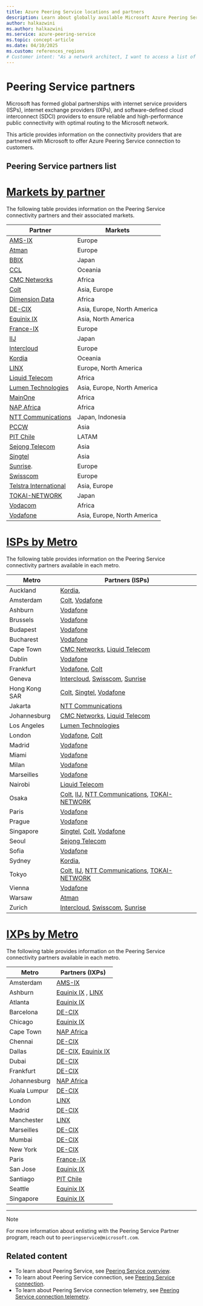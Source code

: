 ```yaml
---
title: Azure Peering Service locations and partners
description: Learn about globally available Microsoft Azure Peering Service locations and partners (ISPs and IXPs).
author: halkazwini
ms.author: halkazwini
ms.service: azure-peering-service
ms.topic: concept-article
ms.date: 04/10/2025
ms.custom: references_regions
# Customer intent: "As a network architect, I want to access a list of Azure Peering Service partners by region and metro, so that I can select the optimal connectivity provider for reliable and high-performance cloud network solutions."
---
```


# Peering Service partners

Microsoft has formed global partnerships with internet service providers (ISPs), internet exchange providers (IXPs), and software-defined cloud interconnect (SDCI) providers to ensure reliable and high-performance public connectivity with optimal routing to the Microsoft network.

This article provides information on the connectivity providers that are partnered with Microsoft to offer Azure Peering Service connection to customers.

## Peering Service partners list

# [**Markets by partner**](#tab/partners)

The following table provides information on the Peering Service connectivity partners and their associated markets.

| Partner | Markets |
|----------|--------|
| [AMS-IX](https://www.ams-ix.net/ams/service/cloud-access) | Europe |
| [Atman](https://atman.pl/en/connectivity/internet/atman-internet-with-microsoft-azure-peering-service/) | Europe |
| [BBIX](https://www.bbix.net/en/service/) | Japan |
| [CCL](https://concepts.co.nz/news) | Oceania |
| [CMC Networks](https://www.cmcnetworks.net/products/microsoft-azure-peering-services.html) | Africa |
| [Colt](https://www.colt.net/product/cloud-prioritisation/)| Asia, Europe |
| [Dimension Data](https://www.dimensiondata.com/en-gb/about-us/our-partners/microsoft/)| Africa |
| [DE-CIX](https://www.de-cix.net/services/microsoft-azure-peering-service/)| Asia, Europe, North America |
| [Equinix IX](https://www.equinix.com/interconnection-services/internet-exchange/) | Asia, North America |
| [France-IX](https://www.franceix.net/en/) | Europe |
| [IIJ](https://www.iij.ad.jp/en/) | Japan |
| [Intercloud](https://www.intercloud.com/partners/microsoft-azure)| Europe |
| [Kordia](https://www.kordia.co.nz/cloudconnect) | Oceania  |
| [LINX](https://www.linx.net/services/microsoft-azure-peering/) | Europe, North America |
| [Liquid Telecom](https://liquidc2.com/connect/#maps) | Africa |
| [Lumen Technologies](https://www.ctl.io/microsoft-azure-peering-services/) | Asia, Europe, North America |
| [MainOne](https://mainone.net/products-and-services/) | Africa |
| [NAP Africa](https://www.napafrica.net/technical/microsoft-azure-peering-service/) | Africa |
| [NTT Communications](https://www.ntt.com/en/index.html) | Japan, Indonesia |
| [PCCW](https://www.pccwglobal.com/) | Asia |
| [PIT Chile](https://www.pitchile.cl/wp/maps/) |LATAM|
| [Sejong Telecom](https://www.sejongtelecom.net/) | Asia |
| [Singtel](https://www.singtel.com/business/campaign/singnet-cloud-connect-microsoft-direct) | Asia |
| [Sunrise](https://www.sunrise.ch/business/en/home). | Europe |
| [Swisscom](https://www.swisscom.ch/en/business/enterprise/offer/wireline.html) | Europe |
| [Telstra International](https://www.telstrainternational.com/enterprise/products/adaptive-networks/global-internet/global-internet-direct) | Asia, Europe |
| [TOKAI-NETWORK](https://www.broadline.ne.jp/en/) | Japan  |
| [Vodacom](https://www.vodacom.com/index.php) | Africa |
| [Vodafone](https://www.vodafone.com/business/solutions/fixed-connectivity/internet-services#solutions) | Asia, Europe, North America |

# [**ISPs by Metro**](#tab/isp)

The following table provides information on the Peering Service connectivity partners available in each metro.

| Metro | Partners (ISPs) |
|-------|-----------------|
| Auckland | [Kordia](https://www.kordia.co.nz/cloudconnect), |
| Amsterdam | [Colt](https://www.colt.net/product/cloud-prioritisation/), [Vodafone](https://www.vodafone.com/business/solutions/fixed-connectivity/internet-services#solutions) |
| Ashburn | [Vodafone](https://www.vodafone.com/business/solutions/fixed-connectivity/internet-services#solutions) |
| Brussels | [Vodafone](https://www.vodafone.com/business/solutions/fixed-connectivity/internet-services#solutions) |
| Budapest | [Vodafone](https://www.vodafone.com/business/solutions/fixed-connectivity/internet-services#solutions) |
| Bucharest | [Vodafone](https://www.vodafone.com/business/solutions/fixed-connectivity/internet-services#solutions) |
| Cape Town | [CMC Networks](https://www.cmcnetworks.net/products/microsoft-azure-peering-services.html), [Liquid Telecom](https://liquidc2.com/connect/#maps) |
| Dublin | [Vodafone](https://www.vodafone.com/business/solutions/fixed-connectivity/internet-services#solutions) |
| Frankfurt | [Vodafone](https://www.vodafone.com/business/solutions/fixed-connectivity/internet-services#solutions), [Colt](https://www.colt.net/product/cloud-prioritisation/) |
| Geneva | [Intercloud](https://www.intercloud.com/partners/microsoft-azure), [Swisscom](https://www.swisscom.ch/en/business/enterprise/offer/wireline.html), [Sunrise](https://www.sunrise.ch/business/en/home) |
| Hong Kong SAR | [Colt](https://www.colt.net/product/cloud-prioritisation/), [Singtel](https://www.singtel.com/business/campaign/singnet-cloud-connect-microsoft-direct), [Vodafone](https://www.vodafone.com/business/solutions/fixed-connectivity/internet-services#solutions) |
| Jakarta | [NTT Communications](https://www.ntt.com/en/index.html) |
| Johannesburg | [CMC Networks](https://www.cmcnetworks.net/products/microsoft-azure-peering-services.html), [Liquid Telecom](https://liquidc2.com/connect/#maps) |
| Los Angeles | [Lumen Technologies](https://www.ctl.io/microsoft-azure-peering-services/) |
| London | [Vodafone](https://www.vodafone.com/business/solutions/fixed-connectivity/internet-services#solutions), [Colt](https://www.colt.net/product/cloud-prioritisation/) |
| Madrid | [Vodafone](https://www.vodafone.com/business/solutions/fixed-connectivity/internet-services#solutions) |
| Miami | [Vodafone](https://www.vodafone.com/business/solutions/fixed-connectivity/internet-services#solutions) |
| Milan | [Vodafone](https://www.vodafone.com/business/solutions/fixed-connectivity/internet-services#solutions) |
| Marseilles | [Vodafone](https://www.vodafone.com/business/solutions/fixed-connectivity/internet-services#solutions) |
| Nairobi | [Liquid Telecom](https://liquidc2.com/connect/#maps) |
| Osaka | [Colt](https://www.colt.net/product/cloud-prioritisation/), [IIJ](https://www.iij.ad.jp/en/), [NTT Communications](https://www.ntt.com/en/index.html), [TOKAI-NETWORK](https://www.broadline.ne.jp/en/) |
| Paris | [Vodafone](https://www.vodafone.com/business/solutions/fixed-connectivity/internet-services#solutions) |
| Prague | [Vodafone](https://www.vodafone.com/business/solutions/fixed-connectivity/internet-services#solutions) |
| Singapore | [Singtel](https://www.singtel.com/business/campaign/singnet-cloud-connect-microsoft-direct), [Colt](https://www.colt.net/product/cloud-prioritisation/), [Vodafone](https://www.vodafone.com/business/solutions/fixed-connectivity/internet-services#solutions) |
| Seoul | [Sejong Telecom](https://www.sejongtelecom.net/) |
| Sofia | [Vodafone](https://www.vodafone.com/business/solutions/fixed-connectivity/internet-services#solutions) |
| Sydney | [Kordia](https://www.kordia.co.nz/cloudconnect), |
| Tokyo | [Colt](https://www.colt.net/product/cloud-prioritisation/), [IIJ](https://www.iij.ad.jp/en/), [NTT Communications](https://www.ntt.com/en/index.html), [TOKAI-NETWORK](https://www.broadline.ne.jp/en/) |
| Vienna | [Vodafone](https://www.vodafone.com/business/solutions/fixed-connectivity/internet-services#solutions) |
| Warsaw | [Atman](https://atman.pl/en/connectivity/internet/atman-internet-with-microsoft-azure-peering-service/) |
| Zurich | [Intercloud](https://www.intercloud.com/partners/microsoft-azure), [Swisscom](https://www.swisscom.ch/en/business/enterprise/offer/wireline.html), [Sunrise](https://www.sunrise.ch/business/en/home) |

# [**IXPs by Metro**](#tab/ixp)

The following table provides information on the Peering Service connectivity partners available in each metro.

| Metro | Partners (IXPs) |
|-------|-----------------|
| Amsterdam | [AMS-IX](https://www.ams-ix.net/ams/service/cloud-access) |
| Ashburn | [Equinix IX](https://www.equinix.com/interconnection-services/internet-exchange/) , [LINX](https://www.linx.net/services/microsoft-azure-peering/) |
| Atlanta | [Equinix IX](https://www.equinix.com/interconnection-services/internet-exchange/) |
| Barcelona | [DE-CIX](https://www.de-cix.net/services/microsoft-azure-peering-service/) |
| Chicago | [Equinix IX](https://www.equinix.com/interconnection-services/internet-exchange/) |
| Cape Town | [NAP Africa](https://www.napafrica.net/technical/microsoft-azure-peering-service/) |
| Chennai | [DE-CIX](https://www.de-cix.net/services/microsoft-azure-peering-service/)|
| Dallas | [DE-CIX](https://www.de-cix.net/services/microsoft-azure-peering-service/), [Equinix IX](https://www.equinix.com/interconnection-services/internet-exchange/) |
| Dubai | [DE-CIX](https://www.de-cix.net/services/microsoft-azure-peering-service/) |
| Frankfurt | [DE-CIX](https://www.de-cix.net/services/microsoft-azure-peering-service/) |
| Johannesburg | [NAP Africa](https://www.napafrica.net/technical/microsoft-azure-peering-service/) |
| Kuala Lumpur | [DE-CIX](https://www.de-cix.net/services/microsoft-azure-peering-service/) |
| London | [LINX](https://www.linx.net/services/microsoft-azure-peering/) |
| Madrid | [DE-CIX](https://www.de-cix.net/services/microsoft-azure-peering-service/) |
| Manchester | [LINX](https://www.linx.net/services/microsoft-azure-peering/) |
| Marseilles | [DE-CIX](https://www.de-cix.net/services/microsoft-azure-peering-service/) |
| Mumbai | [DE-CIX](https://www.de-cix.net/services/microsoft-azure-peering-service/) |
| New York | [DE-CIX](https://www.de-cix.net/services/microsoft-azure-peering-service/) |
| Paris | [France-IX](https://www.franceix.net/en/) |
| San Jose | [Equinix IX](https://www.equinix.com/interconnection-services/internet-exchange/) |
| Santiago | [PIT Chile](https://www.pitchile.cl/wp/maps/) |
| Seattle | [Equinix IX](https://www.equinix.com/interconnection-services/internet-exchange/) |
| Singapore | [Equinix IX](https://www.equinix.com/interconnection-services/internet-exchange/) |

---

> [!NOTE]
> For more information about enlisting with the Peering Service Partner program, reach out to `peeringservice@microsoft.com`.

## Related content

- To learn about Peering Service, see [Peering Service overview](about.md).
- To learn about Peering Service connection, see [Peering Service connection](connection.md).
- To learn about Peering Service connection telemetry, see [Peering Service connection telemetry](connection-telemetry.md).
